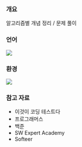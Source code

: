 ### 개요
알고리즘별 개념 정리 / 문제 풀이

### 언어
<img src="https://img.shields.io/badge/Python-3776AB?style=flat&logo=Python&logoColor=white">

### 환경
<img src="https://img.shields.io/badge/Visual Studio Code-007ACC?style=flat&logo=Visual Studio Code&logoColor=white">

### 참고 자료
* 이것이 코딩 테스트다
* 프로그래머스
* 백준
* SW Expert Academy
* Softeer
